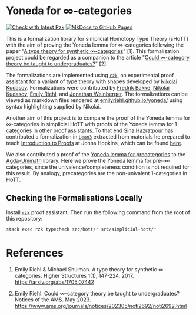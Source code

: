 # Yoneda for ∞-categories

[![Check with latest Rzk](https://github.com/emilyriehl/yoneda/actions/workflows/rzk.yml/badge.svg)](https://github.com/emilyriehl/yoneda/actions/workflows/rzk.yml)
[![MkDocs to GitHub Pages](https://github.com/emilyriehl/yoneda/actions/workflows/mkdocs.yml/badge.svg)](https://github.com/emilyriehl/yoneda/actions/workflows/mkdocs.yml)

This is a formalization library for simplicial Homotopy Type Theory (sHoTT) with
the aim of proving the Yoneda lemma for ∞-categories following the paper
"[A type theory for synthetic ∞-categories](https://higher-structures.math.cas.cz/api/files/issues/Vol1Iss1/RiehlShulman)"
[1]. This formalization project could be regarded as a companion to the article
"[Could ∞-category theory be taught to undergraduates?](https://www.ams.org/journals/notices/202305/noti2692/noti2692.html)"
[2].

The formalizations are implemented using [`rzk`](https://github.com/fizruk/rzk),
an experimental proof assistant for a variant of type theory with shapes
developed by [Nikolai Kudasov](https://fizruk.github.io/). Formalizations were
contributed by [Fredrik Bakke](https://github.com/fredrik-bakke),
[Nikolai Kudasov](https://fizruk.github.io/),
[Emily Riehl](https://emilyriehl.github.io/), and
[Jonathan Weinberger](https://sites.google.com/view/jonathanweinberger). The
formalizations can be viewed as markdown files rendered at
[emilyriehl.github.io/yoneda/](https://emilyriehl.github.io/yoneda/) using
syntax highlighting supplied by Nikolai.

Another aim of this project is to compare the proof of the Yoneda lemma for
∞-categories in simplicial HoTT with proofs of the Yoneda lemma for 1-categories
in other proof assistants. To that end
[Sina Hazratpour](https://sinhp.github.io/) has contributed a formalization in
[`Lean3`](https://leanprover-community.github.io/) extracted from materials he
prepared to teach
[Introduction to Proofs](https://sinhp.github.io/teaching/2022-introduction-to-proofs-with-Lean)
at Johns Hopkins, which can be found
[here](https://github.com/emilyriehl/yoneda/blob/master/lean/yoneda.lean).

We also contributed a proof of the
[Yoneda lemma for precategories](https://unimath.github.io/agda-unimath/category-theory.yoneda-lemma-precategories.html)
to the [Agda-Unimath](https://unimath.github.io/agda-unimath/) library. Here we
prove the Yoneda lemma for pre-∞-categories, since the univalence/completeness
condition is not required for this result. By analogy, precategories are the
non-univalent 1-categories in HoTT.

## Checking the Formalisations Locally

Install [`rzk`](https://github.com/fizruk/rzk) proof assistant. Then run the
following command from the root of this repository:

```sh
stack exec rzk typecheck src/hott/* src/simplicial-hott/*
```

# References

1. Emily Riehl & Michael Shulman. A type theory for synthetic ∞-categories.
   Higher Structures 1(1), 147-224. 2017. https://arxiv.org/abs/1705.07442

2. Emily Riehl. Could ∞-category theory be taught to undergraduates? Notices of
   the AMS. May 2023.
   https://www.ams.org/journals/notices/202305/noti2692/noti2692.html
